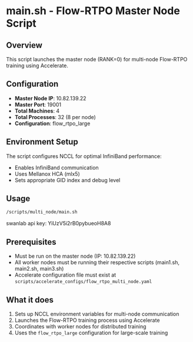 # main.sh - Flow-RTPO Master Node Script

## Overview
This script launches the master node (RANK=0) for multi-node Flow-RTPO training using Accelerate.

## Configuration
- **Master Node IP**: 10.82.139.22
- **Master Port**: 19001
- **Total Machines**: 4
- **Total Processes**: 32 (8 per node)
- **Configuration**: flow_rtpo_large

## Environment Setup
The script configures NCCL for optimal InfiniBand performance:
- Enables InfiniBand communication
- Uses Mellanox HCA (mlx5)
- Sets appropriate GID index and debug level

## Usage
```bash
/scripts/multi_node/main.sh
```

swanlab api key: YiUzV5i2rB0pybueoH8A8

## Prerequisites
- Must be run on the master node (IP: 10.82.139.22)
- All worker nodes must be running their respective scripts (main1.sh, main2.sh, main3.sh)
- Accelerate configuration file must exist at `scripts/accelerate_configs/flow_rtpo_multi_node.yaml`

## What it does
1. Sets up NCCL environment variables for multi-node communication
2. Launches the Flow-RTPO training process using Accelerate
3. Coordinates with worker nodes for distributed training
4. Uses the `flow_rtpo_large` configuration for large-scale training 